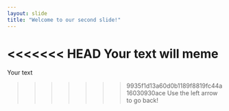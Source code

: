 ```yaml
---
layout: slide
title: "Welcome to our second slide!"
---
```

<<<<<<< HEAD
Your text will meme
=======
Your text
>>>>>>> 9935f1d13a60d0b1189f8819fc44a16030930ace
Use the left arrow to go back!

